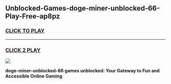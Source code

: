 
## Unblocked-Games-doge-miner-unblocked-66-Play-Free-ap8pz
<h3>
<a href="https://premium76.site?title=doge-miner-unblocked-66&ref=20M">CLICK TO PLAY</a></h3>
<hr>

<h3>
<a href="https://premium76.site?title=doge-miner-unblocked-66&ref=20M">CLICK 2 PLAY</a>
  
</h3>

<a href="https://premium76.site?title=doge-miner-unblocked-66&ref=19M"><img src="https://clearcache.store/games.png"></a>


**doge-miner-unblocked-66 games unblocked: Your Gateway to Fun and Accessible Online Gaming**
